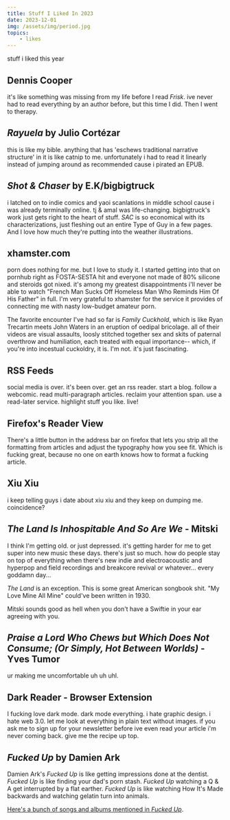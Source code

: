 ```yaml
---
title: Stuff I Liked In 2023
date: 2023-12-01
img: /assets/img/period.jpg
topics:
    - likes
---
```

stuff i liked this year

## Dennis Cooper
it's like something was missing from my life before I read _Frisk_. ive never had to read everything by an author before, but this time I did. Then I went to therapy. 

## _Rayuela_ by Julio Cortézar
this is like my bible. anything that has 'eschews traditional narrative structure' in it is like catnip to me. unfortunately i had to read it linearly instead of jumping around as recommended cause i pirated an EPUB.  

## _Shot & Chaser_ by E.K/bigbigtruck
i latched on to indie comics and yaoi scanlations in middle school cause i was already terminally online. tj & amal was life-changing. bigbigtruck's work just gets right to the heart of stuff. _SAC_ is so economical with its characterizations, just fleshing out an entire Type of Guy in a few pages. And I love how much they're putting into the weather illustrations.

## xhamster.com
porn does nothing for me. but I love to study it. I started getting into that on pornhub right as FOSTA-SESTA hit and everyone not made of 80% silicone and steroids got nixed. it's among my greatest disappointments i'll never be able to watch "French Man Sucks Off Homeless Man Who Reminds Him Of His Father" in full. I'm very grateful to xhamster for the service it provides of connecting me with nasty low-budget amateur porn.

The favorite encounter I've had so far is _Family Cuckhold_, which is like Ryan Trecartin meets John Waters in an eruption of oedipal bricolage. all of their videos are visual assaults, loosly stitched together sex and skits of paternal overthrow and humiliation, each treated with equal importance-- which, if you're into incestual cuckoldry, it is. I'm not. it's just fascinating.  

## RSS Feeds
social media is over. it's been over. get an rss reader. start a blog. follow a webcomic. read multi-paragraph articles. reclaim your attention span. use a read-later service. highlight stuff you like. live!  

## Firefox's Reader View

There's a little button in the address bar on firefox that lets you strip all the formatting from articles and adjust the typography how you see fit. Which is fucking great, because no one on earth knows how to format a fucking article. 

## Xiu Xiu
i keep telling guys i date about xiu xiu and they keep on dumping me. coincidence?

## _The Land Is Inhospitable And So Are We_ - Mitski
I think I'm getting old. or just depressed. it's getting harder for me to get super into new music these days. there's just so much. how do people stay on top of everything when there's new indie and electroacoustic and hyperpop and field recordings and breakcore revival or whatever... every goddamn day... 

_The Land_ is an exception. This is some great American songbook shit. "My Love Mine All Mine" could've been written in 1930. 

Mitski sounds good as hell when you don't have a Swiftie in your ear agreeing with you.

## _Praise a Lord Who Chews but Which Does Not Consume; (Or Simply, Hot Between Worlds)_ - Yves Tumor

ur making me uncomfortable uh uh uhl. 

## Dark Reader - Browser Extension
I fucking love dark mode. dark mode everything. i hate graphic design. i hate web 3.0. let me look at everything in plain text without images. if you ask me to sign up for your newsletter before ive even read your article i'm never coming back. give me the recipe up top.    

## _Fucked Up_ by Damien Ark
Damien Ark's _Fucked Up_ is like getting impressions done at the dentist. _Fucked Up_ is like finding your dad's porn stash.  _Fucked Up_ watching a Q & A get interrupted by a flat earther. _Fucked Up_ is like watching How It's Made backwards and watching gelatin turn into animals. 

[Here's a bunch of songs and albums mentioned in _Fucked Up_](https://open.spotify.com/playlist/67ywY2ipS0NH4H1ep9hro5?si=7afa0fdf64794810). 



